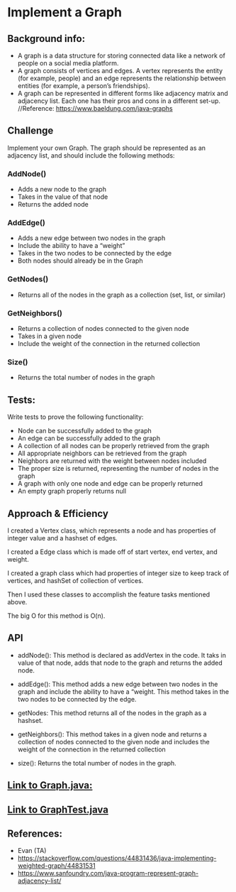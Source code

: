 # Implement a Graph

## Background info:
- A graph is a data structure for storing connected data like a network of people on a social media platform.
- A graph consists of vertices and edges.
A vertex represents the entity (for example, people) and an edge represents the relationship between entities (for example, a person’s friendships).
- A graph can be represented in different forms like adjacency matrix and adjacency list. Each one has their pros and cons in a different set-up.
//Reference: https://www.baeldung.com/java-graphs


## Challenge
Implement your own Graph. The graph should be represented as an adjacency list, and should include the following methods:

### AddNode()
- Adds a new node to the graph
- Takes in the value of that node
- Returns the added node

### AddEdge()
- Adds a new edge between two nodes in the graph
- Include the ability to have a “weight”
- Takes in the two nodes to be connected by the edge
- Both nodes should already be in the Graph

### GetNodes()
- Returns all of the nodes in the graph as a collection (set, list, or similar)

### GetNeighbors()
- Returns a collection of nodes connected to the given node
- Takes in a given node
- Include the weight of the connection in the returned collection

### Size()
- Returns the total number of nodes in the graph

## Tests:

Write tests to prove the following functionality:

- Node can be successfully added to the graph
- An edge can be successfully added to the graph
- A collection of all nodes can be properly retrieved from the graph
- All appropriate neighbors can be retrieved from the graph
- Neighbors are returned with the weight between nodes included
- The proper size is returned, representing the number of nodes in the graph
- A graph with only one node and edge can be properly returned
- An empty graph properly returns null




## Approach & Efficiency

I created a Vertex class, which represents a node and has properties of integer value and a hashset of edges.

I created a Edge class which is made off of start vertex, end vertex, and weight.

I created a graph class which had properties of integer size to keep track of vertices, and hashSet of collection of vertices.

Then I used these classes to accomplish the feature tasks mentioned above.

The big O for this method is O(n).



## API

- addNode(): This method is declared as addVertex in the code. It taks in value of that node, adds that node to the graph and returns the added node.

- addEdge(): This method adds a new edge between two nodes in the graph and include the ability to have a “weight.
This method takes in the two nodes to be connected by the edge.

- getNodes: This method returns all of the nodes in the graph as a hashset.

- getNeighbors(): This method takes in a given node and returns a collection of nodes connected to the given node and includes the weight of the connection in the returned collection

- size(): Returns the total number of nodes in the graph.


## [Link to Graph.java:](https://github.com/sadhikari07/data-structures-and-algorithms/blob/master/java401_code_challenges/src/main/java/java401_code_challenges/graph/Graph.java)

## [Link to GraphTest.java](https://github.com/sadhikari07/data-structures-and-algorithms/blob/master/java401_code_challenges/src/test/java/java401_code_challenges/graph/GraphTest.java)


## References:
- Evan (TA)
- https://stackoverflow.com/questions/44831436/java-implementing-weighted-graph/44831531
- https://www.sanfoundry.com/java-program-represent-graph-adjacency-list/
